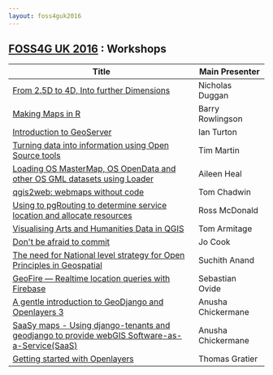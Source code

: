```yaml
---
layout: foss4guk2016
---
```

## [FOSS4G UK 2016](/foss4guk2016/) : Workshops

|Title| Main Presenter |
|-----|-------------|
|<a target="abstracts" href="abstracts.html#nicholasdugganws">From 2.5D to 4D, Into further Dimensions</a>| Nicholas Duggan |
|<a target="abstracts" href="abstracts.html#barryrowlingsonws">Making Maps in R</a>| Barry Rowlingson|
|<a target="abstracts" href="abstracts.html#ianturtonws1">Introduction to GeoServer</a>| Ian Turton|
|<a target="abstracts" href="abstracts.html#timartinws">Turning data into information using Open Source tools</a>| Tim Martin|
|<a target="abstracts" href="abstracts.html#aileenhealws">Loading OS MasterMap, OS OpenData and other OS GML datasets using Loader</a>| Aileen Heal|
|<a target="abstracts" href="abstracts.html#tomchadwinws">qgis2web: webmaps without code</a>| Tom Chadwin |
|<a target="abstracts" href="abstracts.html#rossmcdonaldws">Using to pgRouting to determine service location and allocate resources</a>| Ross McDonald |
|<a target="abstracts" href="abstracts.html#tomarmitagews">Visualising Arts and Humanities Data in QGIS</a>| Tom Armitage |
|<a target="abstracts" href="abstracts.html#jocook">Don't be afraid to commit</a>| Jo Cook |
|<a target="abstracts" href="abstracts.html#suchithanandws">The need for National level strategy for Open Principles in Geospatial| Suchith Anand |
|<a target="abstracts" href="abstracts.html#sebastianovide">GeoFire — Realtime location queries with Firebase</a>| Sebastian Ovide |
|<a target="abstracts" href="abstracts.html#anushachickermanews1">A gentle introduction to GeoDjango and Openlayers 3</a>| Anusha Chickermane|
|<a target="abstracts" href="abstracts.html#anushachickermanews2">SaaSy maps - Using django-tenants and geodjango to provide webGIS Software-as-a-Service(SaaS)</a>| Anusha Chickermane|
|<a target="abstracts" href="abstracts.html#thomasgratierws">Getting started with Openlayers</a>| Thomas Gratier|
